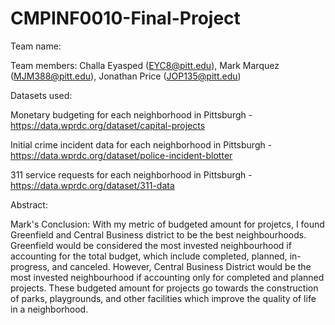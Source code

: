 # CMPINF0010-Final-Project
Team name:


Team members: Challa Eyasped (EYC8@pitt.edu), Mark Marquez (MJM388@pitt.edu), Jonathan Price (JOP135@pitt.edu)


Datasets used: 

Monetary budgeting for each neighborhood in Pittsburgh -  https://data.wprdc.org/dataset/capital-projects

Initial crime incident data for each neighborhood in Pittsburgh - https://data.wprdc.org/dataset/police-incident-blotter

311 service requests for each neighborhood in Pittsburgh - https://data.wprdc.org/dataset/311-data


Abstract: 


Mark's Conclusion:
With my metric of budgeted amount for projetcs, I found Greenfield and Central Business district to be the best neighbourhoods. Greenfield would be considered the most invested neighbourhood if accounting for the total budget, which include completed, planned, in-progress, and canceled. However, Central Business District would be the most invested neighbourhood if accounting only for completed and planned projects. These budgeted amount for projects go towards the construction of parks, playgrounds, and other facilities which improve the quality of life in a neighborhood.
